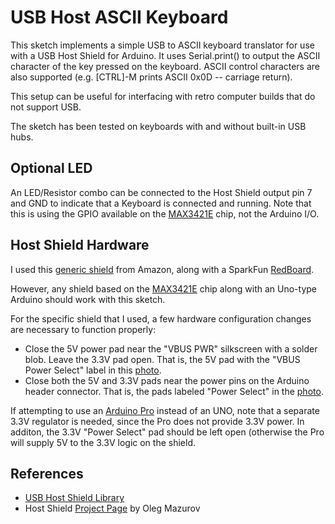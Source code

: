 USB Host ASCII Keyboard
=======================

This sketch implements a simple USB to ASCII keyboard translator for use with a USB Host Shield for Arduino. It uses Serial.print() to output the ASCII character of the key pressed on the keyboard. ASCII control characters are also supported (e.g. [CTRL]-M prints ASCII 0x0D -- carriage return).

This setup can be useful for interfacing with retro computer builds that do not support USB.

The sketch has been tested on keyboards with and without built-in USB hubs.

Optional LED
------------

An LED/Resistor combo can be connected to the Host Shield output pin 7 and GND to indicate that a Keyboard is connected and running. Note that this is using the GPIO available on the [MAX3421E][3] chip, not the Arduino I/O.

Host Shield Hardware
--------------------

I used this [generic shield][2] from Amazon, along with a SparkFun [RedBoard][4].

However, any shield based on the [MAX3421E][3] chip along with an Uno-type Arduino should work with this sketch.

For the specific shield that I used, a few hardware configuration changes are necessary to function properly:

- Close the 5V power pad near the "VBUS PWR" silkscreen with a solder blob. Leave the 3.3V pad open. That is, the 5V pad with the "VBUS Power Select" label in this [photo][6].
- Close both the 5V and 3.3V pads near the power pins on the Arduino header connector. That is, the pads labeled "Power Select" in the [photo][6].

If attempting to use an [Arduino Pro][7] instead of an UNO, note that a separate 3.3V regulator is needed, since the Pro does not provide 3.3V power. In additon, the 3.3V "Power Select" pad should be left open (otherwise the Pro will supply 5V to the 3.3V logic on the shield.

References
----------

- [USB Host Shield Library][1]
- Host Shield [Project Page][5] by Oleg Mazurov

[1]: https://github.com/felis/USB_Host_Shield_2.0
[2]: https://www.amazon.com/gp/product/B07J2KKGZ4
[3]: https://www.maximintegrated.com/en/products/interface/controllers-expanders/MAX3421E.html
[4]: https://www.sparkfun.com/products/13975
[5]: https://chome.nerpa.tech/arduino_usb_host_shield_projects/
[6]: https://chome.nerpa.tech/wp/wp-content/uploads/2011/02/uhs20s_pin_layout.jpg
[7]: https://www.sparkfun.com/products/10915
